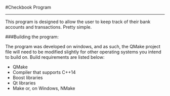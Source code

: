 #Checkbook Program  
  
---  
This program is designed to allow the user to keep track of their bank accounts and transactions.  Pretty simple.  
  
###Building the program:  
  
The program was developed on windows, and as such, the QMake project file will need to be modified slightly for other operating systems you intend to build on.  Build requirements are listed below:  
  
-  QMake
-  Compiler that supports C++14
-  Boost libraries
-  Qt libraries
-  Make or, on Windows, NMake